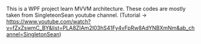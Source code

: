 This is a WPF project learn MVVM architecture. These codes are mostly taken from SingleteonSean youtube channel. (Tutorial -> https://www.youtube.com/watch?v=fZxZswmC_BY&list=PLA8ZIAm2I03hS41Fy4vFpRw8AdYNBXmNm&ab_channel=SingletonSean)
